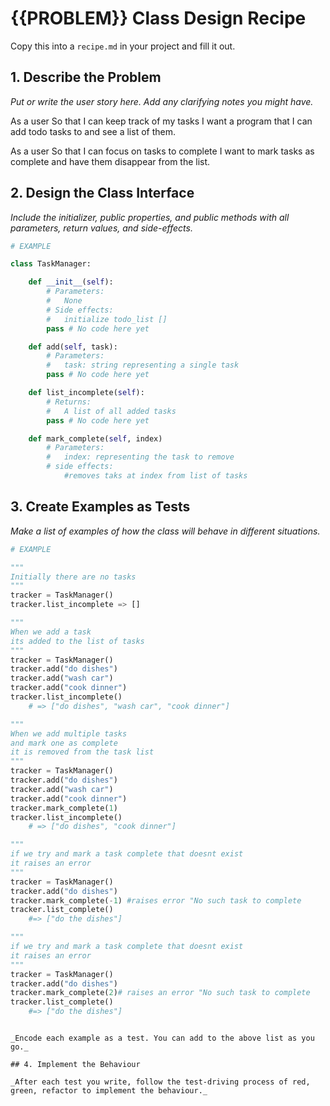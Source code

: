# {{PROBLEM}} Class Design Recipe

Copy this into a `recipe.md` in your project and fill it out.

## 1. Describe the Problem

_Put or write the user story here. Add any clarifying notes you might have._

As a user
So that I can keep track of my tasks
I want a program that I can add todo tasks to and see a list of them.

As a user
So that I can focus on tasks to complete
I want to mark tasks as complete and have them disappear from the list.

## 2. Design the Class Interface

_Include the initializer, public properties, and public methods with all parameters, return values, and side-effects._

```python
# EXAMPLE

class TaskManager:

    def __init__(self):
        # Parameters:
        #   None
        # Side effects:
        #   initialize todo_list []
        pass # No code here yet

    def add(self, task):
        # Parameters:
        #   task: string representing a single task
        pass # No code here yet

    def list_incomplete(self):
        # Returns:
        #   A list of all added tasks
        pass # No code here yet

    def mark_complete(self, index)
        # Parameters:
        #   index: representing the task to remove
        # side effects:
            #removes taks at index from list of tasks
```

## 3. Create Examples as Tests

_Make a list of examples of how the class will behave in different situations._

``` python
# EXAMPLE

"""
Initially there are no tasks
"""
tracker = TaskManager()
tracker.list_incomplete => []

"""
When we add a task
its added to the list of tasks
"""
tracker = TaskManager()
tracker.add("do dishes")
tracker.add("wash car")
tracker.add("cook dinner")
tracker.list_incomplete() 
    # => ["do dishes", "wash car", "cook dinner"]

"""
When we add multiple tasks 
and mark one as complete
it is removed from the task list
"""
tracker = TaskManager()
tracker.add("do dishes")
tracker.add("wash car")
tracker.add("cook dinner")
tracker.mark_complete(1)
tracker.list_incomplete() 
    # => ["do dishes", "cook dinner"]

"""
if we try and mark a task complete that doesnt exist
it raises an error
"""
tracker = TaskManager()
tracker.add("do dishes")
tracker.mark_complete(-1) #raises error "No such task to complete
tracker.list_complete()
    #=> ["do the dishes"]

"""
if we try and mark a task complete that doesnt exist
it raises an error
"""
tracker = TaskManager()
tracker.add("do dishes")
tracker.mark_complete(2)# raises an error "No such task to complete
tracker.list_complete()
    #=> ["do the dishes"]
```

```

_Encode each example as a test. You can add to the above list as you go._

## 4. Implement the Behaviour

_After each test you write, follow the test-driving process of red, green, refactor to implement the behaviour._
